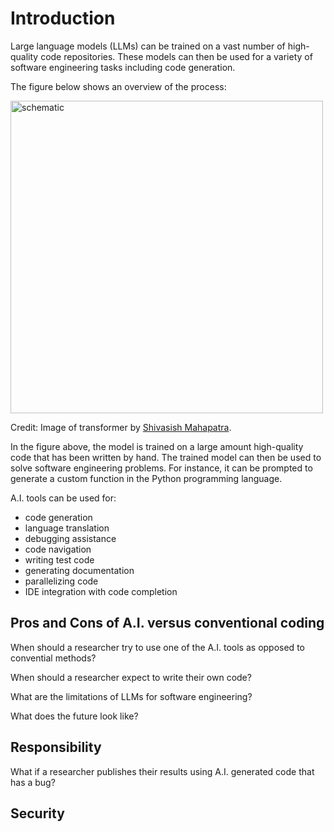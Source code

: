 # Introduction

Large language models (LLMs) can be trained on a vast number of high-quality code repositories. These models can then be used for a variety of software engineering tasks including code generation.

The figure below shows an overview of the process:

<img src="https://tigress-web.princeton.edu/~jdh4/overview_llm_swe.png" alt="schematic" width="500"/>

Credit: Image of transformer by [Shivasish Mahapatra](https://www.linkedin.com/in/shivmahapatra?trk=article-ssr-frontend-pulse_publisher-author-card&originalSubdomain=in).

In the figure above, the model is trained on a large amount high-quality code that has been written by hand. The trained model can then be used to solve software engineering problems. For instance, it can be prompted to generate a custom function in the Python programming language.

A.I. tools can be used for:

- code generation  
- language translation
- debugging assistance
- code navigation  
- writing test code  
- generating documentation  
- parallelizing code
- IDE integration with code completion

## Pros and Cons of A.I. versus conventional coding

When should a researcher try to use one of the A.I. tools as opposed to convential methods?

When should a researcher expect to write their own code?

What are the limitations of LLMs for software engineering?

What does the future look like?

## Responsibility

What if a researcher publishes their results using A.I. generated code that has a bug?

## Security
